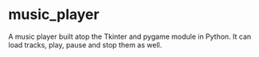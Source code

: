# music_player
A music player built atop the Tkinter and pygame module in Python. It can load tracks, play, pause and stop them as well.
